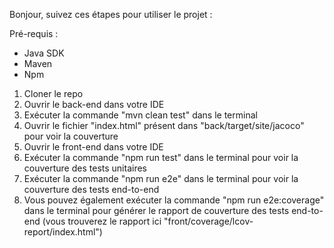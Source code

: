 Bonjour, suivez ces étapes pour utiliser le projet :

Pré-requis :
- Java SDK
- Maven
- Npm

1) Cloner le repo
2) Ouvrir le back-end dans votre IDE
3) Exécuter la commande "mvn clean test" dans le terminal
4) Ouvrir le fichier "index.html" présent dans "back/target/site/jacoco" pour voir la couverture
5) Ouvrir le front-end dans votre IDE
6) Exécuter la commande "npm run test" dans le terminal pour voir la couverture des tests unitaires
7) Exécuter la commande "npm run e2e" dans le terminal pour voir la couverture des tests end-to-end
8) Vous pouvez également exécuter la commande "npm run e2e:coverage" dans le terminal pour générer le rapport de couverture des tests end-to-end (vous trouverez le rapport ici "front/coverage/lcov-report/index.html")
